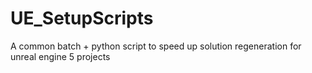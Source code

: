 # UE_SetupScripts
A common batch + python script to speed up solution regeneration for unreal engine 5 projects
